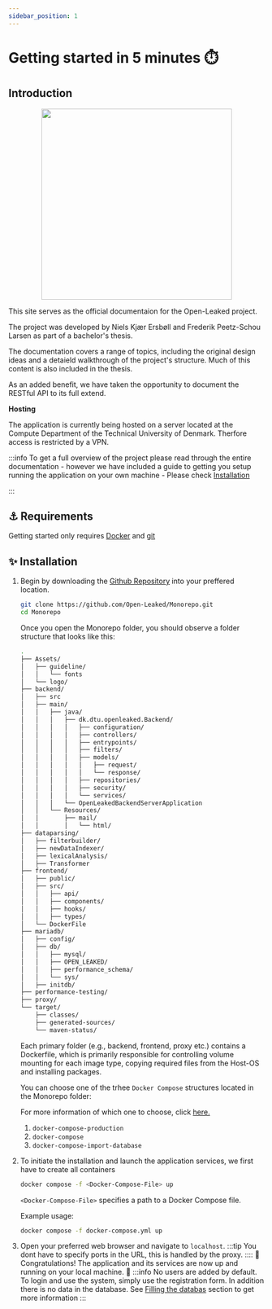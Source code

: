 ```yaml
---
sidebar_position: 1
---
```


# Getting started in 5 minutes ⏱️

## Introduction

<p align="center">
<img src={require("/static/img/openleaked.png").default} width="375"/>
</p>

This site serves as the official documentaion for the Open-Leaked project.

The project was developed by Niels Kjær Ersbøll and Frederik Peetz-Schou Larsen as part of a bachelor's thesis.

The documentation covers a range of topics, including the original design ideas and a detaield walkthrough of the project's structure. Much of this content is also included in the thesis.

As an added benefit, we have taken the opportunity to document the RESTful API to its full extend.

**Hosting**

The application is currently being hosted on a server located at the Compute Department of the Technical University of Denmark.
Therfore access is restricted by a VPN.

:::info
To get a full overview of the project please read through the entire documentation - however we have included a guide to getting you setup running the application on your own machine - Please check [Installation](#-installation)

:::

## ⚓ Requirements

Getting started only requires [Docker](https://www.docker.com/) and [git](https://git-scm.com/)

## ✨ Installation

1. Begin by downloading the [Github Repository](https://github.com/Open-Leaked/Monorepo) into your preffered location.

   ```bash
   git clone https://github.com/Open-Leaked/Monorepo.git
   cd Monorepo
   ```

   Once you open the Monorepo folder, you should observe a folder structure that looks like this:

   ```bash
   .
   ├── Assets/
   │   ├── guideline/
   │   │   └── fonts
   │   └── logo/
   ├── backend/
   │   ├── src
   │   ├── main/
   │   │   ├── java/
   │   │   │   ├── dk.dtu.openleaked.Backend/
   │   │   │   │   ├── configuration/
   │   │   │   │   ├── controllers/
   │   │   │   │   ├── entrypoints/
   │   │   │   │   ├── filters/
   │   │   │   │   ├── models/
   │   │   │   │   │   ├── request/
   │   │   │   │   │   └── response/
   │   │   │   │   ├── repositories/
   │   │   │   │   ├── security/
   │   │   │   │   └── services/
   │   │   │   └── OpenLeakedBackendServerApplication
   │   │   └── Resources/
   │   │       ├── mail/
   │   │       │   └── html/
   ├── dataparsing/
   │   ├── filterbuilder/
   │   ├── newDataIndexer/
   │   ├── lexicalAnalysis/
   │   ├── Transformer
   ├── frontend/
   │   ├── public/
   │   ├── src/
   │   │   ├── api/
   │   │   ├── components/
   │   │   ├── hooks/
   │   │   ├── types/
   │   └── DockerFile
   ├── mariadb/
   │   ├── config/
   │   ├── db/
   │   │   ├── mysql/
   │   │   ├── OPEN_LEAKED/
   │   │   ├── performance_schema/
   │   │   └── sys/
   │   ├── initdb/
   ├── performance-testing/
   ├── proxy/
   └── target/
       ├── classes/
       ├── generated-sources/
       └── maven-status/
   ```

   Each primary folder (e.g., backend, frontend, proxy etc.) contains a Dockerfile, which is primarily responsible for controlling volume mounting for each image type, copying required files from the Host-OS and installing packages.

   You can choose one of the trhee `Docker Compose` structures located in the Monorepo folder:

   For more information of which one to choose, click [here.](./01-Docker.mdx)

   1. `docker-compose-production`
   2. `docker-compose`
   3. `docker-compose-import-database`

2. To initiate the installation and launch the application services, we first have to create all containers

   ```bash
   docker compose -f <Docker-Compose-File> up
   ```

   `<Docker-Compose-File>` specifies a path to a Docker Compose file.

   Example usage:

   ```bash
   docker compose -f docker-compose.yml up
   ```
3. Open your preferred web browser and navigate to `localhost`.
   :::tip
   You dont have to specify ports in the URL, this is handled by the proxy.
   ::::
   🎊 Congratulations! The application and its services are now up and running on your local machine. 🎊
   :::info
   No users are added by default. To login and use the system, simply use the registration form.
   In addition there is no data in the database. See [Filling the databas](loading) section to get more information
   :::
